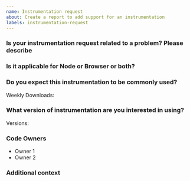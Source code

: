 ```yaml
---
name: Instrumentation request
about: Create a report to add support for an instrumentation
labels: instrumentation-request
---
```


<!--
**NB:** Before opening an instrumentation request against this repo, please read [the contributing guidelines for new instrumentation](../../CONTRIBUTING.md#new-instrumentation).
-->

### Is your instrumentation request related to a problem? Please describe
<!--
A clear and concise description of what the problem is. Ex. I'm always frustrated when [...]
-->


### Is it applicable for Node or Browser or both?


### Do you expect this instrumentation to be commonly used?

Weekly Downloads:

### What version of instrumentation are you interested in using?

Versions:

### Code Owners

<!--
New Instrumentation requests need at least 2 code-owners that will maintain the instrumentation long-term.
-->

- Owner 1
- Owner 2

### Additional context
<!--
Add any other context or screenshots about the instrumentation request here. Is there a reference you could point for the well-defined lifecycle methods?
-->

